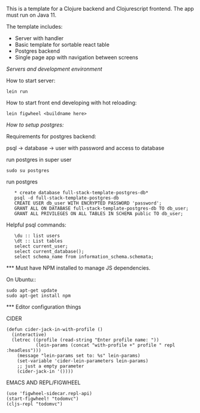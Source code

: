 
This is a template for a Clojure backend and Clojurescript frontend.
The app must run on Java 11.


The template includes:
- Server with handler
- Basic template for sortable react table
- Postgres backend
- Single page app with navigation between screens


*Servers and development environment*

How to start server:

```lein run```

How to start front end developing with hot reloading:

```lein figwheel <buildname here>```

*How to setup postgres:*

Requirements for postgres backend:

psql -> database -> user with password and access to database


run postgres in super user

```sudo su postgres```

run postgres

```
   * create database full-stack-template-postgres-db*
   psql -d full-stack-template-postgres-db
   CREATE USER db_user WITH ENCRYPTED PASSWORD 'password';
   GRANT ALL ON DATABASE full-stack-template-postgres-db TO db_user;
   GRANT ALL PRIVILEGES ON ALL TABLES IN SCHEMA public TO db_user;

```

Helpful psql commands:

```
   \du :: list users
   \dt :: List tables
   select current_user;
   select current_database();
   select schema_name from information_schema.schemata;
```

*** Must have NPM installed to manage JS dependencies.

On Ubuntu::
```
sudo apt-get update
sudo apt-get install npm
```

*** Editor configuration things

CIDER
```
(defun cider-jack-in-with-profile ()
  (interactive)
  (letrec ((profile (read-string "Enter profile name: "))
           (lein-params (concat "with-profile +" profile " repl :headless")))
    (message "lein-params set to: %s" lein-params)
    (set-variable 'cider-lein-parameters lein-params)
    ;; just a empty parameter
    (cider-jack-in '())))
```

EMACS AND REPL/FIGWHEEL
```
(use 'figwheel-sidecar.repl-api)
(start-figwheel! "todomvc")
(cljs-repl "todomvc")
```
